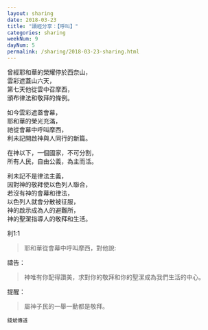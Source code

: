 ```yaml
---
layout: sharing
date: 2018-03-23
title: "讀經分享：【呼叫】"
categories: sharing
weekNum: 9
dayNum: 5
permalink: /sharing/2018-03-23-sharing.html
---
```


曾經耶和華的榮耀停於西奈山，  
雲彩遮蓋山六天，  
第七天他從雲中召摩西，  
頒布律法和敬拜的條例。  

如今雲彩遮蓋會幕，  
耶和華的榮光充滿，  
祂從會幕中呼叫摩西，  
利未記開啟神與人同行的新篇。  

在神以下，一個國家，不可分割，  
所有人民，自由公義，為主而活。  

利未記不是律法主義，  
因對神的敬拜使以色列人聯合，  
若沒有神的會幕和律法，  
以色列人就會分散被征服，  
神的啟示成為人的避難所，  
神的聖潔指導人的敬拜和生活。  

利1:1  
> 耶和華從會幕中呼叫摩西，對他說:

禱告：
> 神唯有你配得讚美，求對你的敬拜和你的聖潔成為我們生活的中心。

提醒：
> 屬神子民的一舉一動都是敬拜。

`錢斌傳道`
